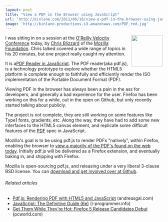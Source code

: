 ```yaml
---
layout: post
title: "View a PDF in the Browser using JavaScript"
url: 'http://kinlane.com/2011/06/16/view-a-pdf-in-the-browser-using-javascript/'
image: 'http://kinlane-productions.s3.amazonaws.com/PDF_red.jpg'
---
```


<img class="c1" src="http://kinlane-productions.s3.amazonaws.com/PDF_red.jpg" alt="" width="100" align="right" />

I was sitting in on a session at the [O'Reilly Velocity Conference][1] today, by [Chris Blizzard][2] of the [Mozilla Foundation][3]. Chris talked covered a wide range of topics in his 20 minutes, but one project really caught my attention.

It is a[PDF Reader in JavaScript][4]. The PDF reader(aka pdf.js), is a technology prototype to explore whether the HTML5 platform is complete enough to faithfully and efficiently render the ISO implementation of the Portable Document Format (PDF).

Viewing PDF in the browser has always been a pain in the ass for developers, and generally a bad experience for the user. Firefox has been working on this for a while, out in the open on Github, but only recently started talking about publicly.

The project is not complete, they are still working on some features like Type1 fonts, gradients, etc. Along the way, they have had to add some new interfaces to the HTML5 canvas element, and replicate some difficult features of the [PDF][5] spec in JavaScript.

Mozilla's goal is to be using pdf.js to render PDFs "natively", within Firefox, enabling the browser to [view a majority of the PDF's found on the web today][6]. Initially pdf.js will be delivered as a Firefox extension, and eventually baking in, and shipping with Firefox.

Mozilla is open-sourcing pdf.js, and releasing under a very liberal 3-clause BSD license. You can [download and get involved over at Github][7].

######  Related articles

  * [Pdf.js: Rendering PDF with HTML5 and JavaScript][8] (andreasgal.com)
  * [JavaScript: The Definitive Guide (6e)][9] (i-programmer.info)
  * [Get Them While They're Hot: Firefox 5 Release Candidates Debut][10] (pcworld.com)

   [1]: http://velocityconf.com/velocity2011 (Oreilly Velocity Conference)
   [2]: http://en.wikipedia.org/wiki/Christopher_Blizzard (Chris Blizzard)
   [3]: http://www.mozilla.org/foundation/ (Mozilla Foundation)
   [4]: https://github.com/andreasgal/pdf.js (PDF Reader in javascript)
   [5]: http://www.kinlane.com/category/pdf/ (PDF)
   [6]: http://developer.mimeo.com/index.php (view a majority of the PDF's found on the web today)
   [7]: https://github.com/andreasgal/pdf.js (download and get involved at Github)
   [8]: http://andreasgal.com/2011/06/15/pdf-js/
   [9]: http://www.i-programmer.info/bookreviews/29-javascript/2610-javascript-the-definitive-guide-6e.html
   [10]: http://www.pcworld.com/article/230446/get_them_while_theyre_hot_firefox5_release_candidates_debut.html

